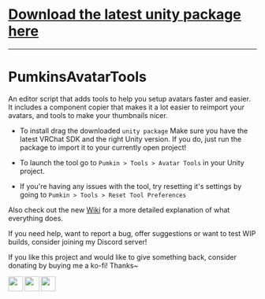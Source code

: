 # [Download the latest unity package here](https://github.com/rurre/PumkinsAvatarTools/releases/latest)
---------------------
# PumkinsAvatarTools
An editor script that adds tools to help you setup avatars faster and easier. It includes a component copier that makes it a lot easier to reimport your avatars, and tools to make your thumbnails nicer.

- To install drag the downloaded `unity package`  Make sure you have the latest VRChat SDK and the right Unity version. If you do, just run the package to import it to your currently open project!

- To launch the tool go to `Pumkin > Tools > Avatar Tools` in your Unity project.

- If you're having any issues with the tool, try resetting it's settings by going to `Pumkin > Tools > Reset Tool Preferences`

Also check out the new [Wiki](https://github.com/rurre/PumkinsAvatarTools/wiki) for a more detailed explanation of what everything does.

If you need help, want to report a bug, offer suggestions or want to test WIP builds, consider joining my Discord server!

If you like this project and would like to give something back, consider donating by buying me a ko-fi! Thanks~ 

<p align="center">
  <a href="https://trello.com/b/hRlsDWAH/pumkins-avatar-tools"><img src="https://user-images.githubusercontent.com/16716633/81932289-3ca18a80-95f4-11ea-990d-4b1ee4378a3a.png" align="left" height="30"></a>
  <a href="https://ko-fi.com/M4M1VOLP"><img src="https://www.ko-fi.com/img/githubbutton_sm.svg" align="left" height="30"></a>
  <a href="https://discord.gg/7vyekJv"><img src="https://user-images.githubusercontent.com/16716633/81932291-3d3a2100-95f4-11ea-9867-febb84ff63e1.png" align="left" height="30"></a>
</p>
